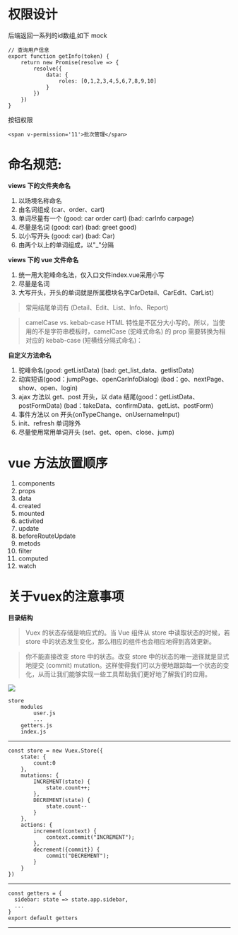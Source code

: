 
# 权限设计  #
后端返回一系列的id数组,如下 mock
```
// 查询用户信息
export function getInfo(token) {
    return new Promise(resolve => {
        resolve({
            data: {
                roles: [0,1,2,3,4,5,6,7,8,9,10]
            }
        })
    })
}
```
按钮权限
```
<span v-permission='11'>批次管理</span>
```
# 命名规范: #

**views 下的文件夹命名**

1. 以场境名称命名
1. 由名词组成 (car、order、cart)
1. 单词尽量有一个 (good: car order cart) (bad: carInfo carpage)
1. 尽量是名词 (good: car) (bad: greet good)
1. 以小写开头 (good: car) (bad: Car)
1. 由两个以上的单词组成，以"_"分隔

**views 下的 vue 文件命名**

1. 统一用大驼峰命名法，仅入口文件index.vue采用小写
1. 尽量是名词
1. 大写开头，开头的单词就是所属模块名字CarDetail、CarEdit、CarList）


> 常用结尾单词有 (Detail、Edit、List、Info、Report)
> 

>camelCase vs. kebab-case
>HTML 特性是不区分大小写的。所以，当使用的不是字符串模板时，camelCase (驼峰式命名) 的 prop 需要转换为相对应的 kebab-case (短横线分隔式命名)：

**自定义方法命名**

1. 驼峰命名(good: getListData) (bad: get_list_data、getlistData)
1. 动宾短语(good：jumpPage、openCarInfoDialog) (bad：go、nextPage、show、open、login)
1. ajax 方法以 get、post 开头，以 data 结尾(good：getListData、postFormData) (bad：takeData、confirmData、getList、postForm)
1. 事件方法以 on 开头(onTypeChange、onUsernameInput)
1. init、refresh 单词除外
1. 尽量使用常用单词开头 (set、get、open、close、jump)

# vue 方法放置顺序 #
1. components
1. props
1. data
1. created
1. mounted
1. activited
1. update
1. beforeRouteUpdate
1. metods
1. filter
1. computed
1. watch
 

# 关于vuex的注意事项 #
**目录结构**
>Vuex 的状态存储是响应式的。当 Vue 组件从 store 中读取状态的时候，若 store 中的状态发生变化，那么相应的组件也会相应地得到高效更新。

>你不能直接改变 store 中的状态。改变 store 中的状态的唯一途径就是显式地提交 (commit) mutation。这样使得我们可以方便地跟踪每一个状态的变化，从而让我们能够实现一些工具帮助我们更好地了解我们的应用。

![](https://vuex.vuejs.org/zh-cn/images/vuex.png)

    store
    	modules
			user.js
			...
    	getters.js
   		index.js

----------

    const store = new Vuex.Store({
	    state: {
	   		count:0
	    },
	    mutations: {
		    INCREMENT(state) {
		    	state.count++;
		    },
		    DECREMENT(state) {
		    	state.count--
		    }
	    },
	    actions: {
		    increment(context) {
		    	context.commit("INCREMENT");
		    },
		    decrement({commit}) {
		    	commit("DECREMENT");
		    }
	    }
    })


----------

    const getters = {
      sidebar: state => state.app.sidebar,
	  ...
    }
    export default getters

---------
	
